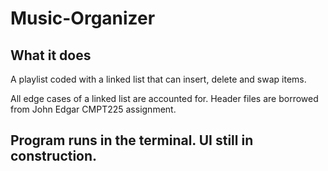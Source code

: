 # Music-Organizer

## What it does

A playlist coded with a linked list that can insert, delete and swap items.

All edge cases of a linked list are accounted for. Header files are borrowed from John Edgar CMPT225 assignment.

## Program runs in the terminal. UI still in construction.
